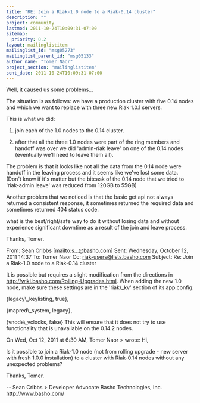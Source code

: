 ```yaml
---
title: "RE: Join a Riak-1.0 node to a Riak-0.14 cluster"
description: ""
project: community
lastmod: 2011-10-24T10:09:31-07:00
sitemap:
  priority: 0.2
layout: mailinglistitem
mailinglist_id: "msg05273"
mailinglist_parent_id: "msg05133"
author_name: "Tomer Naor"
project_section: "mailinglistitem"
sent_date: 2011-10-24T10:09:31-07:00
---
```



Well, it caused us some problems...

The situation is as follows:
we have a production cluster with five 0.14 nodes and which we want to replace 
with three new Riak 1.0.1 servers.

This is what we did:

1. join each of the 1.0 nodes to the 0.14 cluster.

2. after that all the three 1.0 nodes were part of the ring members and 
handoff was over we did 'admin-riak leave' on one of the 0.14 nodes (eventually 
we'll need to leave them all).

The problem is that it looks like not all the data from the 0.14 node were 
handoff in the leaving process and it seems like we've lost some data.
(Don't know if it's matter but the bitcask of the 0.14 node that we tried to 
'riak-admin leave' was reduced from 120GB to 55GB)

Another problem that we noticed is that the basic get api not always returned a 
consistent response, it sometimes returned the required data and sometimes 
returned 404 status code.

what is the best/right/safe way to do it without losing data and without 
experience significant downtime as a result of the join and leave process.

Thanks,
Tomer.

From: Sean Cribbs [mailto:s...@basho.com]
Sent: Wednesday, October 12, 2011 14:37
To: Tomer Naor
Cc: riak-users@lists.basho.com
Subject: Re: Join a Riak-1.0 node to a Riak-0.14 cluster

It is possible but requires a slight modification from the directions in 
http://wiki.basho.com/Rolling-Upgrades.html. When adding the new 1.0 node, 
make sure these settings are in the 'riak\\_kv' section of its app.config:


{legacy\\_keylisting, true},

{mapred\\_system, legacy},

{vnode\\_vclocks, false}
This will ensure that it does not try to use functionality that is unavailable 
on the 0.14.2 nodes.

On Wed, Oct 12, 2011 at 6:30 AM, Tomer Naor 
&gt; wrote:
Hi,

Is it possible to join a Riak-1.0 node (not from rolling upgrade - new server 
with fresh 1.0.0 installation) to a cluster with Riak-0.14 nodes without any 
unexpected problems?

Thanks,
Tomer.

--
Sean Cribbs &gt;
Developer Advocate
Basho Technologies, Inc.
http://www.basho.com/


